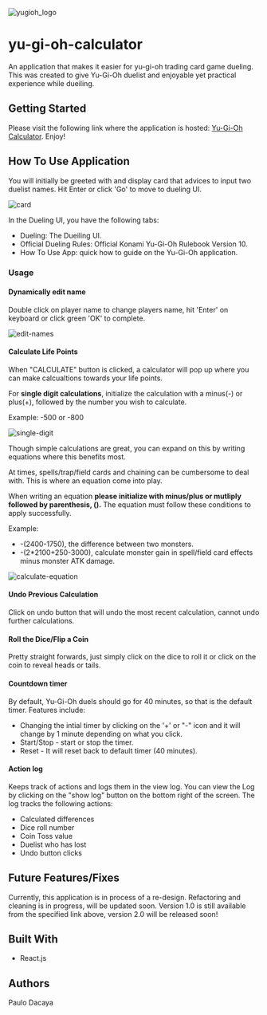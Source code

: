 ![yugioh_logo](https://user-images.githubusercontent.com/29850088/34853219-b1085ea8-f786-11e7-87e5-b92f86849ff2.png)

# yu-gi-oh-calculator
An application that makes it easier for yu-gi-oh trading card game dueling. This was created to give Yu-Gi-Oh duelist and enjoyable yet practical experience while dueiling.

## Getting Started
Please visit the following link where the application is hosted:
[Yu-Gi-Oh Calculator](http://paulodacaya.xyz/yu-gi-oh-calculator/). Enjoy!

## How To Use Application 
You will initially be greeted with and display card that advices to input two duelist names. Hit Enter or click 'Go' to move to dueling UI.

![card](https://user-images.githubusercontent.com/29850088/34853506-34e3c1c6-f788-11e7-90ef-021dfff5475b.gif)

In the Dueling UI, you have the following tabs:
- Dueling: The Dueiling UI.
- Official Dueling Rules: Official Konami Yu-Gi-Oh Rulebook Version 10.
- How To Use App: quick how to guide on the Yu-Gi-Oh application.

### Usage
#### Dynamically edit name
Double click on player name to change players name, hit 'Enter' on keyboard or click green 'OK' to complete.

![edit-names](https://user-images.githubusercontent.com/29850088/34854375-83101c64-f78d-11e7-99d7-b50cd42f7f95.gif)

#### Calculate Life Points
When "CALCULATE" button is clicked, a calculator will pop up where you can make calcualtions towards your life points. 

For **single digit calculations**, initialize the calculation with a minus(-) or plus(+), followed by the number you wish to calculate. 

Example: -500 or -800

![single-digit](https://user-images.githubusercontent.com/29850088/34855688-2b46b65c-f795-11e7-8b9b-89d136ef1d96.gif)

Though simple calculations are great, you can expand on this by writing equations where this benefits most. 

At times, spells/trap/field cards and chaining can be cumbersome to deal with. This is where an equation come into play. 

When writing an equation **please initialize with minus/plus or mutliply followed by parenthesis, ().** The equation must follow these conditions to apply successfully. 

Example: 
- -(2400-1750), the difference between two monsters.
- -(2*2100+250-3000), calculate monster gain in spell/field card effects minus monster ATK damage.

![calculate-equation](https://user-images.githubusercontent.com/29850088/34855977-d549b2fc-f796-11e7-8506-b17d5c5ab2d3.gif)

#### Undo Previous Calculation
Click on undo button that will undo the most recent calculation, cannot undo further calculations.

#### Roll the Dice/Flip a Coin
Pretty straight forwards, just simply click on the dice to roll it or click on the coin to reveal heads or tails.

#### Countdown timer
By default, Yu-Gi-Oh duels should go for 40 minutes, so that is the default timer. Features include:
- Changing the intial timer by clicking on the '+' or "-" icon and it will change by 1 minute depending on what you click.
- Start/Stop - start or stop the timer.
- Reset - It will reset back to default timer (40 minutes).

#### Action log
Keeps track of actions and logs them in the view log. You can view the Log by clicking on the "show log" button on the bottom right of the screen. The log tracks the following actions:
- Calculated differences
- Dice roll number
- Coin Toss value
- Duelist who has lost
- Undo button clicks

## Future Features/Fixes
Currently, this application is in process of a re-design. Refactoring and cleaning is in progress, will be updated soon. Version 1.0 is still available from the specified link above, version 2.0 will be released soon! 




## Built With
- React.js

## Authors
Paulo Dacaya






